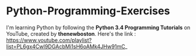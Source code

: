 # Python-Programming-Exercises
I'm learning Python by following the <b>Python 3.4 Programming Tutorials</b> on YouTube, created by <b>thenewboston</b>. 
Here's the link : https://www.youtube.com/playlist?list=PL6gx4Cwl9DGAcbMi1sH6oAMk4JHw91mC_
